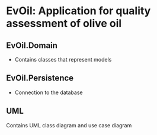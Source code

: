 # EvOil: Application for quality assessment of olive oil

## EvOil.Domain
- Contains classes that represent models

## EvOil.Persistence
- Connection to the database

## UML
Contains UML class diagram and use case diagram


